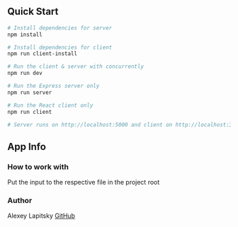 ## Quick Start

``` bash
# Install dependencies for server
npm install

# Install dependencies for client
npm run client-install

# Run the client & server with concurrently
npm run dev

# Run the Express server only
npm run server

# Run the React client only
npm run client

# Server runs on http://localhost:5000 and client on http://localhost:3000
```

## App Info

### How to work with
Put the input to the respective file in the project root

### Author

Alexey Lapitsky
[GitHub](https://github.com/Darzamat12)


